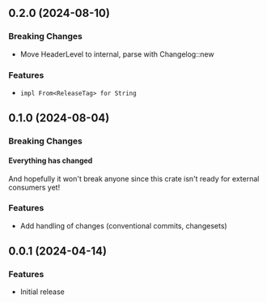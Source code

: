 ## 0.2.0 (2024-08-10)

### Breaking Changes

- Move HeaderLevel to internal, parse with Changelog::new

### Features

- `impl From<ReleaseTag> for String`

## 0.1.0 (2024-08-04)

### Breaking Changes

#### Everything has changed

And hopefully it won't break anyone since this crate isn't ready for external consumers yet!

### Features

- Add handling of changes (conventional commits, changesets)

## 0.0.1 (2024-04-14)

### Features

- Initial release

